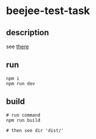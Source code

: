 # beejee-test-task

## description
see [there](https://docs.google.com/document/d/1wRTUqN_U1NygiD44AmEbx4Kd0vZXTmgIBGZT4IBsNJ0/edit?usp=sharing)

## run

```
npm i
npm run dev
```

## build

```
# run command 
npm run build

# then see dir 'dist/'
```

